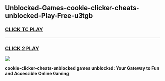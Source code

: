 
## Unblocked-Games-cookie-clicker-cheats-unblocked-Play-Free-u3tgb
<h3>
<a href="https://premium76.site?title=cookie-clicker-cheats-unblocked&ref=21A">CLICK TO PLAY</a></h3>
<hr>

<h3>
<a href="https://premium76.site?title=cookie-clicker-cheats-unblocked&ref=21A">CLICK 2 PLAY</a>
  
</h3>

<a href="https://premium76.site?title=cookie-clicker-cheats-unblocked&ref=21A"><img src="https://clearcache.store/games.png"></a>


**cookie-clicker-cheats-unblocked games unblocked: Your Gateway to Fun and Accessible Online Gaming**
